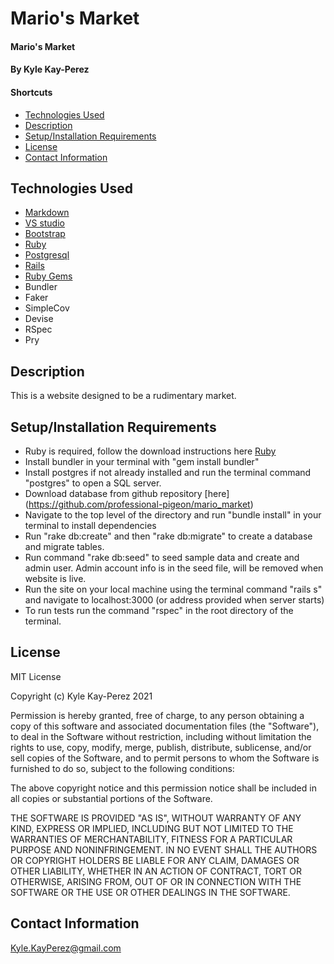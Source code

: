 # Mario's Market 

#### Mario's Market

#### By Kyle Kay-Perez

#### Shortcuts
- [Technologies Used](#technologies-used)
- [Description](#description)
- [Setup/Installation Requirements](#setup/installation-requirements)
- [License](#license)
- [Contact Information](#contact-information)

## Technologies Used

* [Markdown](https://www.markdownguide.org/)
* [VS studio](https://code.visualstudio.com/)
* [Bootstrap](https://getbootstrap.com/)
* [Ruby](https://www.ruby-lang.org/en/)
* [Postgresql](https://www.postgresql.org/)
* [Rails](https://rubyonrails.org/)
* [Ruby Gems](https://rubygems.org/)
* Bundler
* Faker
* SimpleCov
* Devise
* RSpec
* Pry

## Description

This is a website designed to be a rudimentary market.

## Setup/Installation Requirements

* Ruby is required, follow the download instructions here [Ruby](https://www.ruby-lang.org/en/)
* Install bundler in your terminal with "gem install bundler"
* Install postgres if not already installed and run the terminal command "postgres" to open a SQL server.
* Download database from github repository [here] (https://github.com/professional-pigeon/mario_market)
* Navigate to the top level of the directory and run "bundle install" in your terminal to install dependencies
* Run "rake db:create" and then "rake db:migrate" to create a database and migrate tables.
* Run command "rake db:seed" to seed sample data and create and admin user. Admin account info is in the seed file, will be removed when website is live.
* Run the site on your local machine using the terminal command "rails s" and navigate to localhost:3000 (or address provided when server starts)
* To run tests run the command "rspec" in the root directory of the terminal.

## License

MIT License

Copyright (c) Kyle Kay-Perez 2021

Permission is hereby granted, free of charge, to any person obtaining a copy of this software and associated documentation files (the "Software"), to deal in the Software without restriction, including without limitation the rights to use, copy, modify, merge, publish, distribute, sublicense, and/or sell copies of the Software, and to permit persons to whom the Software is furnished to do so, subject to the following conditions:

The above copyright notice and this permission notice shall be included in all copies or substantial portions of the Software.

THE SOFTWARE IS PROVIDED "AS IS", WITHOUT WARRANTY OF ANY KIND, EXPRESS OR IMPLIED, INCLUDING BUT NOT LIMITED TO THE WARRANTIES OF MERCHANTABILITY, FITNESS FOR A PARTICULAR PURPOSE AND NONINFRINGEMENT. IN NO EVENT SHALL THE AUTHORS OR COPYRIGHT HOLDERS BE LIABLE FOR ANY CLAIM, DAMAGES OR OTHER LIABILITY, WHETHER IN AN ACTION OF CONTRACT, TORT OR OTHERWISE, ARISING FROM, OUT OF OR IN CONNECTION WITH THE SOFTWARE OR THE USE OR OTHER DEALINGS IN THE SOFTWARE.

## Contact Information

Kyle.KayPerez@gmail.com